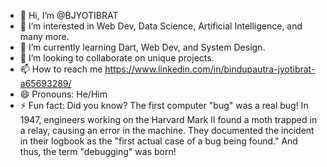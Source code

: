 - 👋 Hi, I’m @BJYOTIBRAT
- 👀 I’m interested in Web Dev, Data Science, Artificial Intelligence, and many more.
- 🌱 I’m currently learning Dart, Web Dev, and System Design.
- 💞️ I’m looking to collaborate on unique projects.
- 📫 How to reach me https://www.linkedin.com/in/bindupautra-jyotibrat-a65693289/
- 😄 Pronouns: He/Him
- ⚡ Fun fact: Did you know? The first computer "bug" was a real bug! In 1947, engineers working on the Harvard Mark II found a moth trapped in a relay, causing an error in the machine. They documented the incident in their logbook as the "first actual case of a bug being found." And thus, the term "debugging" was born!

